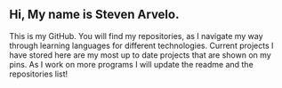 ## Hi, My name is Steven Arvelo.

This is my GitHub. You will find my repositories, as I navigate my way through learning languages for different technologies. 
Current projects I have stored here are my most up to date projects that are shown on my pins. 
As I work on more programs I will update the readme and the repositories list!
